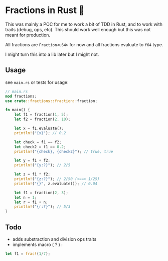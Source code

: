 # Fractions in Rust :crab:

This was mainly a POC for me to work a bit of TDD in Rust, and to work with traits (debug, ops, etc). This should work well enough but this was not meant for production.

All fractions are `Fraction<u64>` for now and all fractions evaluate to `f64` type.

I might turn this into a lib later but I might not.

## Usage

see `main.rs` or tests for usage:

```rust
// main.rs
mod fractions;
use crate::fractions::fraction::fraction;

fn main() {
    let f1 = fraction(1, 5);
    let f2 = fraction(2, 10);

    let x = f1.evaluate();
    println!("{x}"); // 0.2

    let check = f1 == f2;
    let check2 = f1 == 0.2;
    println!("{check}, {check2}"); // true, true

    let y = f1 + f2;
    println!("{y:?}"); // 2/5

    let z = f1 * f2;
    println!("{z:?}"); // 2/50 (<==> 1/25)
    println!("{}", z.evaluate()); // 0.04

    let f1 = fraction(2, 3);
    let n = 1;
    let r = f1 + n;
    println!("{r:?}"); // 5/3
}
```

## Todo

- adds substraction and division ops traits
- implements macro ( ? ) :

```rust
let f1 = frac!(1/7);
```
